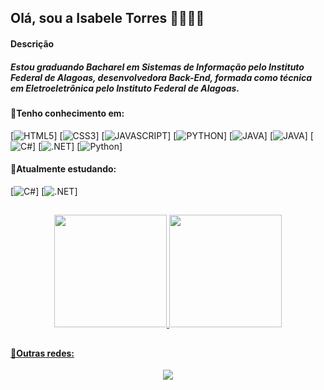 ## Olá, sou a Isabele Torres 👋👨🏽‍💻

#### Descrição

##### Estou graduando Bacharel em Sistemas de Informação pelo Instituto Federal de Alagoas, desenvolvedora Back-End, formada como técnica em Eletroeletrônica pelo Instituto Federal de Alagoas.

#### 🚀Tenho conhecimento em:

[![HTML5](https://img.shields.io/badge/HTML5-E34F26?style=for-the-badge&logo=html5&logoColor=white)]
[![CSS3](https://img.shields.io/badge/CSS3-1572B6?style=for-the-badge&logo=css3&logoColor=white)]
[![JAVASCRIPT](https://img.shields.io/badge/JavaScript-F7DF1E?style=for-the-badge&logo=javascript&logoColor=black)]
[![PYTHON](https://img.shields.io/badge/Python-14354C?style=for-the-badge&logo=python&logoColor=white)]
[![JAVA](https://img.shields.io/badge/Java-ED8B00?style=for-the-badge&logo=openjdk&logoColor=white)]
[![JAVA](https://img.shields.io/badge/Spring-6DB33F?style=for-the-badge&logo=spring&logoColor=white)]
[![C#](https://img.shields.io/badge/C%23-239120?style=for-the-badge&logo=c-sharp&logoColor=white)]
[![.NET](https://img.shields.io/badge/.NET-512BD4?style=for-the-badge&logo=dotnet&logoColor=white)]
[![Python](https://img.shields.io/badge/Python-3776AB?style=for-the-badge&logo=python&logoColor=white)]

#### 🌱Atualmente estudando:

[![C#](https://img.shields.io/badge/C%23-239120?style=for-the-badge&logo=c-sharp&logoColor=white)]
[![.NET](https://img.shields.io/badge/.NET-512BD4?style=for-the-badge&logo=dotnet&logoColor=white)]

##
<div align="center">
  
  <a href="https://github.com/isabeletorres">
  <img height="180em" src="https://github-readme-stats.vercel.app/api?username=isabeletorres&show_icons=true&theme=dracula"/>
  <img height="180em" src="https://github-readme-stats.vercel.app/api/top-langs/?username=isabeletorres&layout=compact&theme=dracula"/>
    
</div>

##

#### 📲Outras redes:
<div align="center">

<a href="https://www.linkedin.com/in/isabele-da-silva-torres-323256304" target="_blank"><img src="https://img.shields.io/badge/LinkedIn-0077B5?style=for-the-badge&logo=linkedin&logoColor=white" target="_blank"></a>

</div>

